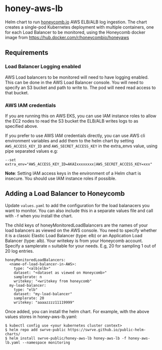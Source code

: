 # honey-aws-lb

Helm chart to run [honeycomb.io](https://docs.honeycomb.io/getting-data-in/integrations/aws/aws-elastic-load-balancer/) AWS ELB/ALB log ingestion. The chart creates a single-pod Kubernetes deployment with multiple containers, one for each Load Balancer to be monitored, using the Honeycomb docker image from https://hub.docker.com/r/honeycombio/honeyaws

## Requirements

### Load Balancer Logging enabled

AWS Load balancers to be monitored will need to have logging enabled. This can be done in the AWS Load Balancer console.  You will need to specify an S3 bucket and path to write to. The pod will need read access to that bucket.

### AWS IAM credentials

If you are running this on AWS EKS, you can use IAM instance roles to allow the EC2 nodes to read the S3 bucket the ELB/ALB writes logs to as specified above.

If you prefer to use AWS IAM credentials directly, you can use AWS cli environment variables and add them to the helm chart by setting `AWS_ACCESS_KEY_ID` and `AWS_SECRET_ACCESS_KEY`  in the extra_envs value, using pipe separated values e.g:

`--set extra_env="AWS_ACCESS_KEY_ID=AKAIxxxxxxxx|AWS_SECRET_ACCESS_KEY=xxx"`

**Note**: Setting IAM access keys in the environment of a Helm chart is insecure. You should use IAM instance roles if possible.


## Adding a Load Balancer to Honeycomb

Update `values.yaml` to add the configuration for the load balanacers you want to monitor. You can also include this in a separate values file and call with `-f` when you install the chart.

The child keys of honeyMonitoredLoadBalancers are the names of your load balancers as viewed on the AWS console. You need to specify whether it is a classic Elastic Load Balancer (type: elb) or an Application Load Balancer (type: alb). Your writekey is from your Honeycomb account. Specify a samplerate `n` suitable for your needs. E.g, 20 for sampling 1 out of 20 log entries.

```
honeyMonitoredLoadBalancers:
  <name-of-load-balancer-in-AWS>:
    type: "<alb|elb>"
    dataset: "<dataset as viewed on Honeycomb>"
    samplerate: n
    writekey: "<writekey from honeycomb"
  my-load-balancer:
    type: "elb"
    dataset: "my-load-balancer"
    samplerate: 20
    writekey: "aaaazzzz11119999"
```

Once added, you can install the helm chart. For example, with the above values stores in honey-aws-lb.yaml:

```
$ kubectl config use <your kubernetes cluster context>
$ helm repo add swrve-public https://swrve.github.io/public-helm-charts/
$ helm install swrve-public/honey-aws-lb honey-aws-lb -f honey-aws-lb.yaml --namespace monitoring
```




